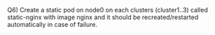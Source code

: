 Q6) Create a static pod on node0 on each clusters (cluster1..3) called static-nginx with image nginx and it should be recreated/restarted automatically in case of failure.


